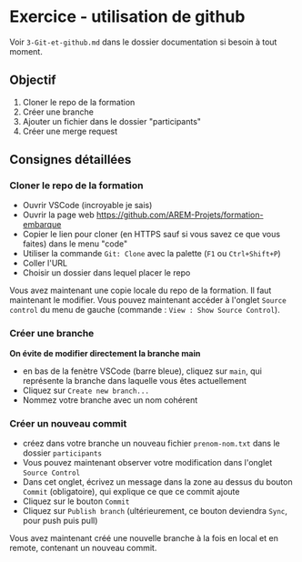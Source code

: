 # Exercice - utilisation de github

Voir `3-Git-et-github.md` dans le dossier documentation si besoin à tout moment.

## Objectif

1. Cloner le repo de la formation
2. Créer une branche
3. Ajouter un fichier dans le dossier "participants"
4. Créer une merge request

## Consignes détaillées

### Cloner le repo de la formation

- Ouvrir VSCode (incroyable je sais)
- Ouvrir la page web https://github.com/AREM-Projets/formation-embarque
- Copier le lien pour cloner (en HTTPS sauf si vous savez ce que vous faites) dans le menu "code"
- Utiliser la commande `Git: Clone` avec la palette (`F1` ou `Ctrl+Shift+P`)
- Coller l'URL 
- Choisir un dossier dans lequel placer le repo

Vous avez maintenant une copie locale du repo de la formation. Il faut maintenant le modifier. Vous pouvez maintenant accéder à l'onglet `Source control` du menu de gauche (commande : `View : Show Source Control`).

### Créer une branche

**On évite de modifier directement la branche main**

- en bas de la fenètre VSCode (barre bleue), cliquez sur `main`, qui représente la branche dans laquelle vous êtes actuellement
- Cliquez sur `Create new branch...`
- Nommez votre branche avec un nom cohérent

### Créer un nouveau commit

- créez dans votre branche un nouveau fichier `prenom-nom.txt` dans le dossier `participants`
- Vous pouvez maintenant observer votre modification dans l'onglet `Source Control`
- Dans cet onglet, écrivez un message dans la zone au dessus du bouton `Commit` (obligatoire), qui explique ce que ce commit ajoute
- Cliquez sur le bouton `Commit`
- Cliquez sur `Publish branch` (ultérieurement, ce bouton deviendra `Sync`, pour push puis pull)

Vous avez maintenant créé une nouvelle branche à la fois en local et en remote, contenant un nouveau commit.

